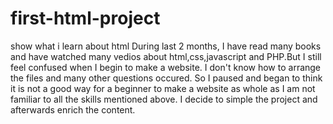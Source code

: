 # first-html-project
show what i learn about html
During last 2 months, I have read many books and have watched many vedios about html,css,javascript and PHP.But I still feel confused when I begin to make a website. I don't know how to arrange the files and many other questions occured. So I paused and began to think it is not a good way for a beginner to make a website as whole as I am not familiar to all the skills mentioned above. I decide to simple the project and afterwards enrich the content.

